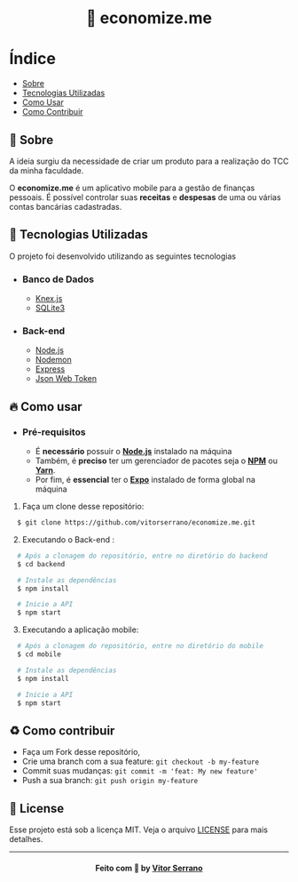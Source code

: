 <h1 align="center">
    💸 economize.me
</h1>

# Índice

- [Sobre](#sobre)
- [Tecnologias Utilizadas](#tecnologias-utilizadas)
- [Como Usar](#como-usar)
- [Como Contribuir](#como-contribuir)

<a id="sobre"></a>
## :bookmark: Sobre 

A ideia surgiu da necessidade de criar um produto para a realização do TCC da minha faculdade.

O <strong>economize.me</strong> é um aplicativo mobile para a gestão de </strong>finanças pessoais</strong>. É possível controlar suas <strong>receitas</strong> e <strong>despesas</strong> de uma ou várias contas bancárias cadastradas.

<a id="tecnologias-utilizadas"></a>
## :rocket: Tecnologias Utilizadas

O projeto foi desenvolvido utilizando as seguintes tecnologias

- ### Banco de Dados
  - [Knex.js](http://knexjs.org/)
  - [SQLite3](https://www.sqlite.org/index.html)

- ### Back-end
  - [Node.js](https://nodejs.org/en/)
  - [Nodemon](https://nodemon.io/)
  - [Express](https://expressjs.com/pt-br/)
  - [Json Web Token](https://jwt.io/)

<a id="como-usar"></a>
## :fire: Como usar

- ### **Pré-requisitos**
  - É **necessário** possuir o **[Node.js](https://nodejs.org/en/)** instalado na máquina
  - Também, é **preciso** ter um gerenciador de pacotes seja o **[NPM](https://www.npmjs.com/)** ou **[Yarn](https://yarnpkg.com/)**.
  - Por fim, é **essencial** ter o **[Expo](https://expo.io/)** instalado de forma global na máquina
  
1. Faça um clone desse repositório: 
  ```sh
    $ git clone https://github.com/vitorserrano/economize.me.git
  ```

2. Executando o Back-end :
  ```sh
    # Após a clonagem do repositório, entre no diretório do backend
    $ cd backend

    # Instale as dependências
    $ npm install 

    # Inicie a API
    $ npm start
  ```

3. Executando a aplicação mobile:
  ```sh
    # Após a clonagem do repositório, entre no diretório do mobile
    $ cd mobile

    # Instale as dependências
    $ npm install 

    # Inicie a API
    $ npm start
  ```

<a id="como-contribuir"></a>
## :recycle: Como contribuir

- Faça um Fork desse repositório,
- Crie uma branch com a sua feature: `git checkout -b my-feature`
- Commit suas mudanças: `git commit -m 'feat: My new feature'`
- Push a sua branch: `git push origin my-feature`

## :memo: License

Esse projeto está sob a licença MIT. Veja o arquivo [LICENSE](LICENSE.md) para mais detalhes.

---

<h4 align="center">
    Feito com 💜 by <a href="https://www.linkedin.com/in/vitor-serrano/" target="_blank">Vitor Serrano</a>
</h4>
